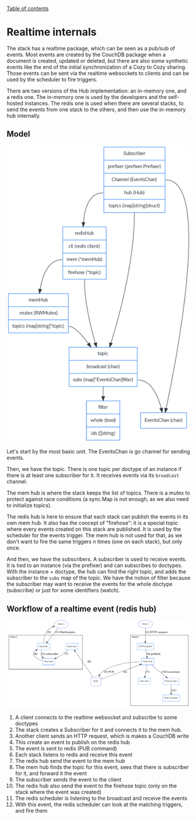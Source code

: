 [Table of contents](README.md#table-of-contents)

# Realtime internals

The stack has a realtime package, which can be seen as a pub/sub of events.
Most events are created by the CouchDB package when a document is created,
updated or deleted, but there are also some synthetic events like the end of
the initial synchronization of a Cozy to Cozy sharing. Those events can be
sent via the realtime websockets to clients and can be used by the scheduler
to fire triggers.

There are two versions of the Hub implementation: an in-memory one, and a redis
one. The in-memory one is used by the developers and the self-hosted instances.
The redis one is used when there are several stacks, to send the events from
one stack to the others, and then use the in-memory hub internally.

## Model

![Model of realtime package](diagrams/realtime-model.png)

Let's start by the most basic unit. The EventsChan is go channel for sending
events.

Then, we have the topic. There is one topic per doctype of an instance if
there is at least one subscriber for it. It receives events via its
`broadcast` channel.

The mem hub is where the stack keeps the list of topics. There is a mutex to
protect against race conditions (a sync.Map is not enough, as we also need to
initialize topics).

The redis hub is here to ensure that each stack can publish the events in its
own mem hub. It also has the concept of "firehose": it is a special topic where
every events created on this stack are published. It is used by the scheduler
for the events trigger. The mem hub is not used for that, as we don't want to
fire the same triggers n times (one on each stack), but only once.

And then, we have the subscribers. A subscriber is used to receive events. It
is tied to an instance (via the prefixer) and can subscribes to doctypes. With
the instance + doctype, the hub can find the right topic, and adds the
subscriber to the `subs` map of the topic. We have the notion of filter because
the subscriber may want to receive the events for the whole doctype (subscribe)
or just for some identifiers (watch).

## Workflow of a realtime event (redis hub)

![Workflow of a realtime event](diagrams/realtime-workflow.png)

1. A client connects to the realtime websocket and subscribe to some doctypes
2. The stack creates a Subscriber for it and connects it to the mem hub.
3. Another client sends an HTTP request, which is makes a CouchDB write
4. This create an event to publish on the redis hub
5. The event is sent to redis (PUB command)
6. Each stack listens to redis and receive this event
7. The redis hub send the event to the mem hub
8. The mem hub finds the topic for this event, sees that there is subscriber for it, and forward it the event
9. The subscriber sends the event to the client
10. The redis hub also send the event to the firehose topic (only on the stack where the event was created)
11. The redis scheduler is listening to the broadcast and receive the events
12. With this event, the redis scheduler can look at the matching triggers, and fire them
